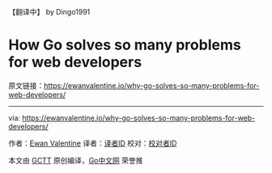 【翻译中】 by Dingo1991
# How Go solves so many problems for web developers

原文链接：https://ewanvalentine.io/why-go-solves-so-many-problems-for-web-developers/

----------------

via: https://ewanvalentine.io/why-go-solves-so-many-problems-for-web-developers/

作者：[Ewan Valentine](https://ewanvalentine.io/author/ewan/)
译者：[译者ID](https://github.com/译者ID)
校对：[校对者ID](https://github.com/校对者ID)

本文由 [GCTT](https://github.com/studygolang/GCTT) 原创编译，[Go中文网](https://studygolang.com/) 荣誉推
